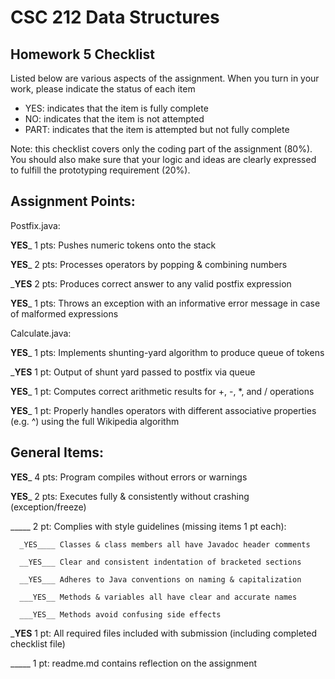 # CSC 212 Data Structures
## Homework 5 Checklist

Listed below are various aspects of the assignment.  When you turn in
your work, please indicate the status of each item

- YES: indicates that the item is fully complete
- NO: indicates that the item is not attempted
- PART: indicates that the item is attempted but not fully complete

Note: this checklist covers only the coding part of the assignment (80%).
You should also make sure that your logic and ideas are clearly expressed to fulfill the prototyping requirement (20%).

## Assignment Points:

Postfix.java:

__YES___ 1 pts: Pushes numeric tokens onto the stack

__YES___ 2 pts: Processes operators by popping & combining numbers

___YES__ 2 pts: Produces correct answer to any valid postfix expression

__YES___ 1 pts: Throws an exception with an informative error message in case of malformed expressions


Calculate.java:

__YES___ 1 pts: Implements shunting-yard algorithm to produce queue of tokens

___YES__ 1 pt: Output of shunt yard passed to postfix via queue

__YES___ 1 pt: Computes correct arithmetic results for +, -, *, and / operations

__YES___ 1 pt: Properly handles operators with different associative properties (e.g. ^) using the full Wikipedia algorithm



## General Items:

__YES___ 4 pts: Program compiles without errors or warnings

__YES___ 2 pts: Executes fully & consistently without crashing (exception/freeze)

_____ 2 pt: Complies with style guidelines (missing items 1 pt each):

      _YES____ Classes & class members all have Javadoc header comments

      __YES___ Clear and consistent indentation of bracketed sections

      __YES___ Adheres to Java conventions on naming & capitalization

      ___YES__ Methods & variables all have clear and accurate names

      ___YES__ Methods avoid confusing side effects

___YES__ 1 pt: All required files included with submission (including completed checklist file)

_____ 1 pt: readme.md contains reflection on the assignment
